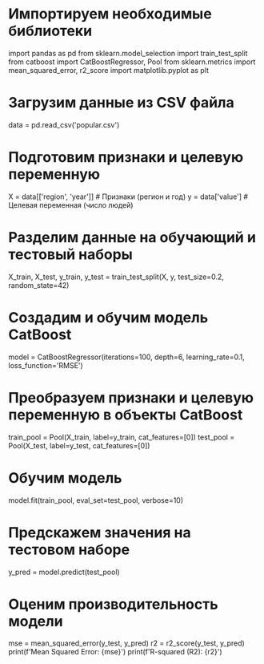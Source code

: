 # Импортируем необходимые библиотеки
import pandas as pd
from sklearn.model_selection import train_test_split
from catboost import CatBoostRegressor, Pool
from sklearn.metrics import mean_squared_error, r2_score
import matplotlib.pyplot as plt
# Загрузим данные из CSV файла
data = pd.read_csv('popular.csv')
# Подготовим признаки и целевую переменную
X = data[['region', 'year']]  # Признаки (регион и год)
y = data['value']  # Целевая переменная (число людей)
# Разделим данные на обучающий и тестовый наборы
X_train, X_test, y_train, y_test = train_test_split(X, y, test_size=0.2, random_state=42)
# Создадим и обучим модель CatBoost
model = CatBoostRegressor(iterations=100, depth=6, learning_rate=0.1, loss_function='RMSE')
# Преобразуем признаки и целевую переменную в объекты CatBoost
train_pool = Pool(X_train, label=y_train, cat_features=[0])
test_pool = Pool(X_test, label=y_test, cat_features=[0])
# Обучим модель
model.fit(train_pool, eval_set=test_pool, verbose=10)
# Предскажем значения на тестовом наборе
y_pred = model.predict(test_pool)
# Оценим производительность модели
mse = mean_squared_error(y_test, y_pred)
r2 = r2_score(y_test, y_pred)
print(f'Mean Squared Error: {mse}')
print(f'R-squared (R2): {r2}')
